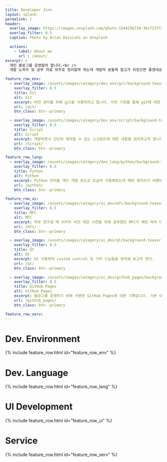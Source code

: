 ```yaml
---
title: Developer Jinn
layout: splash
permalink: /
header:
  overlay_image: https://images.unsplash.com/photo-1544256718-3bcf237f3974?ixlib=rb-1.2.1&ixid=eyJhcHBfaWQiOjEyMDd9&auto=format&fit=crop&w=1024&q=80
  overlay_filter: 0.5
  caption: Photo by Arian Darvishi on Unsplash

  actions:
    - label: About me
      url : /about/
excerpt: >
  개인 블로그를 운영할까 합니다.<br />
  개발 노하우 및 공부 자료 위주로 정리할까 하는데 개발자 분들께 참고가 되었으면 좋겠네요.<br />

feature_row_env:
  - overlay_image: /assets/images/category/dev_env/git/background-teaser.png
    overlay_filter: 0.5
    title: Git
    alt: Git
    excerpt: 버전 관리를 위해 git을 사용하려고 합니다. 이번 기회를 통해 git에 대한 내용을 정리해 보도록 하겠습니다.
    url: /git/
    btn_class: btn--primary

  - overlay_image: /assets/images/category/dev_env/script/background-teaser.png
    overlay_filter: 0.5
    title: Script
    alt: Script
    excerpt: 개발하면서 간단히 제작할 수 있는 스크립트에 대한 내용을 정리하고자 합니다. 윈도우 batch 및 리눅스 bash 등을 정리하고자 합니다.
    url: /Script/
    btn_class: btn--primary

feature_row_lang:
  - overlay_image: /assets/images/category/dev_lang/python/background-teaser.png
    overlay_filter: 0.5
    title: Python
    alt: Python
    excerpt: Python 언어를 개인 개발 용도로 조금씩 사용해왔는데 매번 찾아쓰기 바빴네요. 앞으로 사용이 잦아질 관계로 내용을 조금씩 정리해 보고자 합니다.
    url: /python/
    btn_class: btn--primary

feature_row_ui:
  - overlay_image: /assets/images/category/ui_dev/mfc/background-teaser.png
    overlay_filter: 0.5
    title: MFC
    alt: MFC
    excerpt: 학부 연구생 때 이미지 비전 데모 시연을 위해 공부했던 MFC가 매번 따라 다니네요. 의도치 않게 직장마다 활용하게 되어 알고 있는 내용을 정리를 하고자 합니다.
    url: /mfc/
    btn_class: btn--primary

  - overlay_image: /assets/images/category/ui_dev/qt/background-teaser.png
    overlay_filter: 0.5
    title: Qt
    alt: Qt
    excerpt: Qt 사용하며 custom control 및 기타 tip들을 정리해 보고자 한다.
    url: /qt/
    btn_class: btn--primary

  - overlay_image: /assets/images/category/ui_dev/github_pages/background-teaser.png
    overlay_filter: 0.5
    title: GitHub Pages
    alt: GitHub Pages
    excerpt: 블로그를 운영하기 위해 사용한 GitHub Pages에 대한 기록입니다. 기본 내용을 간단히 정리하고 주로 이 블로그에서 custom하기 위해 조사한 내용들 위주로 정리를 할까 합니다.
    url: /github_pages/
    btn_class: btn--primary

feature_row_serv:
---
```


# Dev. Environment
{% include feature_row.html id="feature_row_env" %}

# Dev. Language
{% include feature_row.html id="feature_row_lang" %}

# UI Development
{% include feature_row.html id="feature_row_ui" %}

# Service
{% include feature_row.html id="feature_row_serv" %}